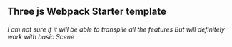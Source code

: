 <h2>Three js Webpack Starter template</h2>
<h6>I am not sure if it will be able to transpile all the features But will definitely work with basic Scene</h6>